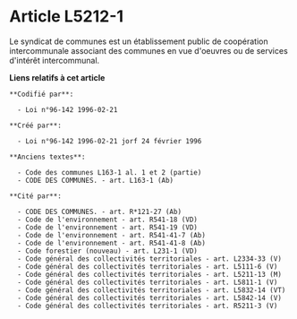 # Article L5212-1

Le syndicat de communes est un établissement public de coopération intercommunale associant des communes en vue d'oeuvres ou
de services d'intérêt intercommunal.

**Liens relatifs à cet article**

	**Codifié par**:

	  - Loi n°96-142 1996-02-21

	**Créé par**:

	  - Loi n°96-142 1996-02-21 jorf 24 février 1996

	**Anciens textes**:

	  - Code des communes L163-1 al. 1 et 2 (partie)
	  - CODE DES COMMUNES. - art. L163-1 (Ab)

	**Cité par**:

	  - CODE DES COMMUNES. - art. R*121-27 (Ab)
	  - Code de l'environnement - art. R541-18 (VD)
	  - Code de l'environnement - art. R541-19 (VD)
	  - Code de l'environnement - art. R541-41-7 (Ab)
	  - Code de l'environnement - art. R541-41-8 (Ab)
	  - Code forestier (nouveau) - art. L231-1 (VD)
	  - Code général des collectivités territoriales - art. L2334-33 (V)
	  - Code général des collectivités territoriales - art. L5111-6 (V)
	  - Code général des collectivités territoriales - art. L5211-13 (M)
	  - Code général des collectivités territoriales - art. L5811-1 (V)
	  - Code général des collectivités territoriales - art. L5832-14 (VT)
	  - Code général des collectivités territoriales - art. L5842-14 (V)
	  - Code général des collectivités territoriales - art. R5211-3 (V)
